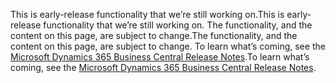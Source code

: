 <span data-ttu-id="12ee1-101">This is early-release functionality that we’re still working on.</span><span class="sxs-lookup"><span data-stu-id="12ee1-101">This is early-release functionality that we’re still working on.</span></span> <span data-ttu-id="12ee1-102">The functionality, and the content on this page, are subject to change.</span><span class="sxs-lookup"><span data-stu-id="12ee1-102">The functionality, and the content on this page, are subject to change.</span></span> <span data-ttu-id="12ee1-103">To learn what’s coming, see the [Microsoft Dynamics 365 Business Central Release Notes](https://go.microsoft.com/fwlink/?linkid=2047422).</span><span class="sxs-lookup"><span data-stu-id="12ee1-103">To learn what’s coming, see the [Microsoft Dynamics 365 Business Central Release Notes](https://go.microsoft.com/fwlink/?linkid=2047422).</span></span>